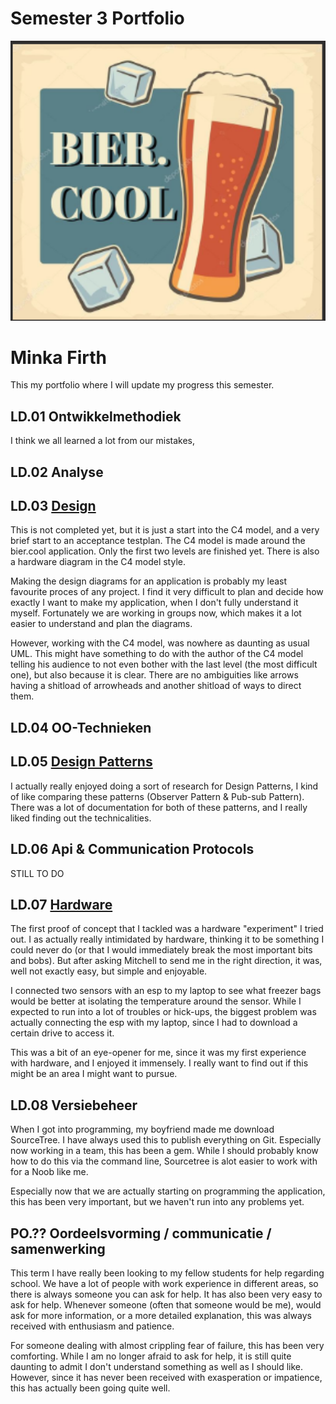 # Semester 3 Portfolio

<img src='bier.cool.png' width="750">

# Minka Firth

This my portfolio where I will update my progress this semester. 

## LD.01 Ontwikkelmethodiek

I think we all learned a lot from our mistakes, 

## LD.02 Analyse

## LD.03 [Design](https://github.com/LittleMinks/Semester3/tree/main/PoC/Design) 

This is not completed yet, but it is just a start into the C4 model, and a very brief start to an acceptance testplan. The C4 model is made around the bier.cool application. Only the first two levels are finished yet. There is also a hardware diagram in the C4 model style. 

Making the design diagrams for an application is probably my least favourite proces of any project. I find it very difficult to plan and decide how exactly I want to make my application, when I don't fully understand it myself. Fortunately we are working in groups now, which makes it a lot easier to understand and plan the diagrams.

However, working with the C4 model, was nowhere as daunting as usual UML. This might have something to do with the author of the C4 model telling his audience to not even bother with the last level (the most difficult one), but also because it is clear. There are no ambiguities like arrows having a shitload of arrowheads and another shitload of ways to direct them.    

## LD.04 OO-Technieken




## LD.05 [Design Patterns](https://github.com/FontysDeeltijdICT/notification_desing_pattern_research/tree/main/library%20research%20designpattern)

I actually really enjoyed doing a sort of research for Design Patterns, I kind of like comparing these patterns (Observer Pattern & Pub-sub Pattern). There was a lot of documentation for both of these patterns, and I really liked finding out the technicalities.  

## LD.06 Api & Communication Protocols

STILL TO DO


## LD.07 [Hardware](https://github.com/LittleMinks/Semester3/tree/main/PoC/Hardware)

The first proof of concept that I tackled was a hardware "experiment" I tried out. I as actually really intimidated by hardware, thinking it to be something I could never do (or that I would immediately break the most important bits and bobs). But after asking Mitchell to send me in the right direction, it was, well not exactly easy, but simple and enjoyable. 

I connected two sensors with an esp to my laptop to see what freezer bags would be better at isolating the temperature around the sensor. While I expected to run into a lot of troubles or hick-ups, the biggest problem was actually connecting the esp with my laptop, since I had to download a certain drive to access it.  

This was a bit of an eye-opener for me, since it was my first experience with hardware, and I enjoyed it immensely. I really want to find out if this might be an area I might want to pursue.  

## LD.08 Versiebeheer

When I got into programming, my boyfriend made me download SourceTree. I have always used this to publish everything on Git. Especially now working in a team, this has been a gem. While I should probably know how to do this via the command line, Sourcetree is alot easier to work with for a Noob like me. 

Especially now that we are actually starting on programming the application, this has been very important, but we haven't run into any problems yet. 

## PO.?? Oordeelsvorming / communicatie / samenwerking

This term I have really been looking to my fellow students for help regarding school. We have a lot of people with work experience in different areas, so there is always someone you can ask for help. It has also been very easy to ask for help. Whenever someone (often that someone would be me), would ask for more information, or a more detailed explanation, this was always received with enthusiasm and patience. 

For someone dealing with almost crippling fear of failure, this has been very comforting. While I am no longer afraid to ask for help, it is still quite daunting to admit I don't understand something as well as I should like. However, since it has never been received with exasperation or impatience, this has actually been going quite well.


